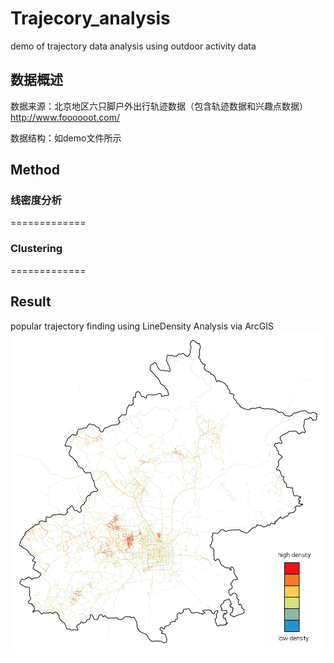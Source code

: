 # Trajecory_analysis

demo of trajectory data analysis using outdoor activity data

## 数据概述
数据来源：北京地区六只脚户外出行轨迹数据（包含轨迹数据和兴趣点数据）
http://www.foooooot.com/


数据结构：如demo文件所示

## Method
### 线密度分析
=============
### Clustering
=============

## Result
popular trajectory finding using LineDensity Analysis via ArcGIS
![images](https://github.com/zachary666233/Trajecory_analysis/blob/master/Exhibition/track_beijing_line_density_50.jpg)
